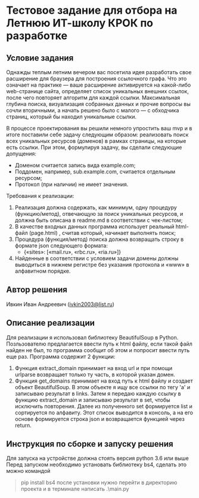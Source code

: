 # Тестовое задание для отбора на Летнюю ИТ-школу КРОК по разработке

## Условие задания
Однажды теплым летним вечером вас посетила идея разработать свое расширение для браузера для построения ссылочного графа. Что это означает на практике — ваше расширение активируется на какой-либо web-странице сайта, определяет список уникальных внешних ссылок, после чего повторяет алгоритм для каждой ссылки. Максимальная глубина поиска, визуализация собранных данных и прочие вопросы вы сочли вторичными, а начать решено было с малого — с обходчика страниц, который бы находил уникальные ссылки.

В процессе проектирования вы решили немного упростить ваш mvp и в итоге поставили себе задачу следующим образом: реализовать поиск всех уникальных ресурсов (доменов) в рамках страницы, на которые есть ссылки. При этом, формулируя задачу, вы сделали следующие допущения:
- Доменом считается запись вида example.com;
- Поддомен, например, sub.example.com,  считается отдельным ресурсом;
- Протокол (при наличии) не имеет значения.

Требования к реализации:
1. Реализация должна содержать, как минимум, одну процедуру (функцию/метод), отвечающую за поиск уникальных ресурсов, и должна быть описана в readme.md в соответствии с чек-листом;
2. В качестве входных данных программа использует реальный html-файл (page.html)	, считав который, начинает выполнять поиск;
3. Процедура (функция/метод) поиска должна возвращать строку в формате json следующего формата:
   - {«sites»: [«mail.ru», «rbc.ru», «ria.ru»]}
4. Найденные в соответствии с условием задачи домены должны выводиться в нижнем регистре без указания протокола и «www» в алфавитном порядке.

## Автор решения
Ивкин Иван Андреевич (ivkin2003@list.ru)
## Описание реализации
Для реализации я использовал библиотеку BeautifulSoup в Python. Позльзователю предлагается ввести путь к html файлу, если такой файл найден не был, то программа сообщит об этом и попросит ввести путь еще раз.
Программа содержит 2 функции: 
1. Функция extract_domain принимает на вход url и при помощи urlparse возвращает только ту часть, в которой указан домен.
2. Функция get_domains принимает на вход путь к html файлу и создает объект BeautifulSoup. В этом объекте я ищу все ссылки по тегу 'a' и записываю результат в links. Затем я передаю каждую ссылку в функцию extract_domain и записываю результат в set, чтобы исключить повторения. Далее из полученного set формируется list и сортируется по алфавиту. Этот список выводится в консоль, а на его основе формируется строка json и возвращается функцией через return.
## Инструкция по сборке и запуску решения
Для запуска на устройстве должна стоять версия python 3.6 или выше
Перед запуском необходимо установать библиотеку bs4, сделать это можно командой
>pip install bs4
после установки нужно перейти в директорию проекта и в терминале написать
> .\main.py
